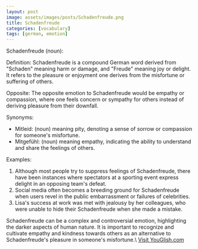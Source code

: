 ```yaml
---
layout: post
image: assets/images/posts/Schadenfreude.png
title: Schadenfreude
categories: [vocabulary]
tags: [german, emotion]
---
```


Schadenfreude (noun): 

Definition:
Schadenfreude is a compound German word derived from "Schaden" meaning harm or damage, and "Freude" meaning joy or delight. It refers to the pleasure or enjoyment one derives from the misfortune or suffering of others.

Opposite:
The opposite emotion to Schadenfreude would be empathy or compassion, where one feels concern or sympathy for others instead of deriving pleasure from their downfall.

Synonyms:
- Mitleid: (noun) meaning pity, denoting a sense of sorrow or compassion for someone's misfortune.
- Mitgefühl: (noun) meaning empathy, indicating the ability to understand and share the feelings of others.

Examples:
1. Although most people try to suppress feelings of Schadenfreude, there have been instances where spectators at a sporting event express delight in an opposing team's defeat.
2. Social media often becomes a breeding ground for Schadenfreude when users revel in the public embarrassment or failures of celebrities.
3. Lisa's success at work was met with jealousy by her colleagues, who were unable to hide their Schadenfreude when she made a mistake.

Schadenfreude can be a complex and controversial emotion, highlighting the darker aspects of human nature. It is important to recognize and cultivate empathy and kindness towards others as an alternative to Schadenfreude's pleasure in someone's misfortune.\ <a id="yg-widget-0" class="youglish-widget" data-query="Schadenfreude" data-lang="german" data-components="8412" data-auto-start="0" data-bkg-color="theme_light" data-title="How%20to%20pronounce%20Schadenfreude%20in%20German"  rel="nofollow" href="https://youglish.com">Visit YouGlish.com</a><script async src="https://youglish.com/public/emb/widget.js" charset="utf-8"></script>